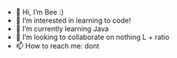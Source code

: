 - 👋 Hi, I’m Bee :)
- 👀 I’m interested in learning to code!
- 🌱 I’m currently learning Java
- 💞️ I’m looking to collaborate on nothing L + ratio
- 📫 How to reach me: dont

<!---
beenelson560/beenelson560 is a ✨ special ✨ repository because its `README.md` (this file) appears on your GitHub profile.
You can click the Preview link to take a look at your changes.
--->
